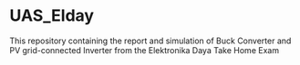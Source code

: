 # UAS_Elday
This repository containing the report and simulation of Buck Converter and PV grid-connected Inverter from the Elektronika Daya Take Home Exam
